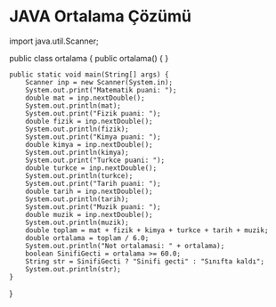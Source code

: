 ﻿# JAVA Ortalama Çözümü


import java.util.Scanner;

public class ortalama {
    public ortalama() {
    }

    public static void main(String[] args) {
        Scanner inp = new Scanner(System.in);
        System.out.print("Matematik puani: ");
        double mat = inp.nextDouble();
        System.out.println(mat);
        System.out.print("Fizik puani: ");
        double fizik = inp.nextDouble();
        System.out.println(fizik);
        System.out.print("Kimya puani: ");
        double kimya = inp.nextDouble();
        System.out.println(kimya);
        System.out.print("Turkce puani: ");
        double turkce = inp.nextDouble();
        System.out.println(turkce);
        System.out.print("Tarih puani: ");
        double tarih = inp.nextDouble();
        System.out.println(tarih);
        System.out.print("Muzik puani: ");
        double muzik = inp.nextDouble();
        System.out.println(muzik);
        double toplam = mat + fizik + kimya + turkce + tarih + muzik;
        double ortalama = toplam / 6.0;
        System.out.println("Not ortalamasi: " + ortalama);
        boolean SinifiGecti = ortalama >= 60.0;
        String str = SinifiGecti ? "Sinifi gecti" : "Sınıfta kaldı";
        System.out.println(str);
    }
}
